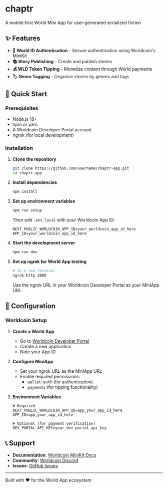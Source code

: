 # chaptr

A mobile‑first World Mini App for user‑generated serialized fiction

## ✨ Features

- **🔐 World ID Authentication** - Secure authentication using Worldcoin's MiniKit
- **📚 Story Publishing** - Create and publish stories
- **💰 WLD Token Tipping** - Monetize content through World payments
- **🏷️ Genre Tagging** - Organize stories by genres and tags

## 🚀 Quick Start

### Prerequisites

- Node.js 18+
- npm or yarn
- A Worldcoin Developer Portal account
- ngrok (for local development)

### Installation

1. **Clone the repository**

   ```bash
   git clone https://github.com/username/chaptr-app.git
   cd chaptr-app
   ```

2. **Install dependencies**

   ```bash
   npm install
   ```

3. **Set up environment variables**

   ```bash
   npm run setup
   ```

   Then edit `.env.local` with your Worldcoin App ID:

   ```env
   NEXT_PUBLIC_WORLDCOIN_APP_ID=your_worldcoin_app_id_here
   APP_ID=your_worldcoin_app_id_here
   ```

4. **Start the development server**

   ```bash
   npm run dev
   ```

5. **Set up ngrok for World App testing**

   ```bash
   # In a new terminal
   ngrok http 3000
   ```

   Use the ngrok URL in your Worldcoin Developer Portal as your MiniApp URL.

## 🔧 Configuration

### Worldcoin Setup

1. **Create a World App**

   - Go to [Worldcoin Developer Portal](https://developer.worldcoin.org/)
   - Create a new application
   - Note your App ID

2. **Configure MiniApp**

   - Set your ngrok URL as the MiniApp URL
   - Enable required permissions:
     - `wallet-auth` (for authentication)
     - `payments` (for tipping functionality)

3. **Environment Variables**

   ```env
   # Required
   NEXT_PUBLIC_WORLDCOIN_APP_ID=app_your_app_id_here
   APP_ID=app_your_app_id_here

   # Optional (for payment verification)
   DEV_PORTAL_API_KEY=your_dev_portal_api_key
   ```

## 📞 Support

- **Documentation**: [Worldcoin MiniKit Docs](https://docs.worldcoin.org/minikit)
- **Community**: [Worldcoin Discord](https://discord.gg/worldcoin)
- **Issues**: [GitHub Issues](https://github.com/username/chaptr-app/issues)

---

Built with ❤️ for the World App ecosystem
